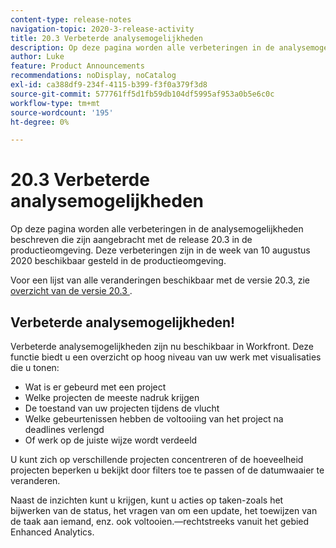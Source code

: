 ```yaml
---
content-type: release-notes
navigation-topic: 2020-3-release-activity
title: 20.3 Verbeterde analysemogelijkheden
description: Op deze pagina worden alle verbeteringen in de analysemogelijkheden beschreven die zijn aangebracht met de release 20.3 in de productieomgeving. Deze verbeteringen zijn in de week van 10 augustus 2020 beschikbaar gesteld in de productieomgeving.
author: Luke
feature: Product Announcements
recommendations: noDisplay, noCatalog
exl-id: ca388df9-234f-4115-b399-f3f0a379f3d8
source-git-commit: 577761ff5d1fb59db104df5995af953a0b5e6c0c
workflow-type: tm+mt
source-wordcount: '195'
ht-degree: 0%

---
```


# 20.3 Verbeterde analysemogelijkheden

Op deze pagina worden alle verbeteringen in de analysemogelijkheden beschreven die zijn aangebracht met de release 20.3 in de productieomgeving. Deze verbeteringen zijn in de week van 10 augustus 2020 beschikbaar gesteld in de productieomgeving.

Voor een lijst van alle veranderingen beschikbaar met de versie 20.3, zie [ overzicht van de versie 20.3 ](../../../product-announcements/product-releases/20.3-release-activity/20-3-release-overview.md).

## Verbeterde analysemogelijkheden!

Verbeterde analysemogelijkheden zijn nu beschikbaar in Workfront. Deze functie biedt u een overzicht op hoog niveau van uw werk met visualisaties die u tonen:

* Wat is er gebeurd met een project
* Welke projecten de meeste nadruk krijgen
* De toestand van uw projecten tijdens de vlucht
* Welke gebeurtenissen hebben de voltooiing van het project na deadlines verlengd
* Of werk op de juiste wijze wordt verdeeld

U kunt zich op verschillende projecten concentreren of de hoeveelheid projecten beperken u bekijkt door filters toe te passen of de datumwaaier te veranderen.

Naast de inzichten kunt u krijgen, kunt u acties op taken-zoals het bijwerken van de status, het vragen van om een update, het toewijzen van de taak aan iemand, enz. ook voltooien.—rechtstreeks vanuit het gebied Enhanced Analytics.



